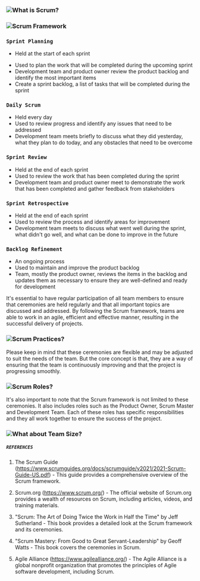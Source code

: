 ### ![What is Scrum?](https://github.com/ThrilledBerryTeam/insights/blob/5c85cc50fdf649d2d73dfbc88fe8a6ef3a4aa7f3/SULEYMAN/WhatisScrum.PNG)

### ![Scrum Framework](https://github.com/ThrilledBerryTeam/insights/blob/94cfcc958f7e386929ca22cf2f9ad3a8e52d2f77/SULEYMAN/Scrum-Framework.PNG)

### ``Sprint Planning``

- Held at the start of each sprint
* Used to plan the work that will be completed during the upcoming sprint
* Development team and product owner review the product backlog and identify the most important items
* Create a sprint backlog, a list of tasks that will be completed during the sprint

### ``Daily Scrum``

* Held every day
* Used to review progress and identify any issues that need to be addressed
* Development team meets briefly to discuss what they did yesterday, what they plan to do today, and any obstacles that need to be overcome

### ``Sprint Review``

* Held at the end of each sprint
* Used to review the work that has been completed during the sprint
* Development team and product owner meet to demonstrate the work that has been completed and gather feedback from stakeholders

### ``Sprint Retrospective``

* Held at the end of each sprint
* Used to review the process and identify areas for improvement
* Development team meets to discuss what went well during the sprint, what didn't go well, and what can be done to improve in the future

### ``Backlog Refinement``

* An ongoing process
* Used to maintain and improve the product backlog
* Team, mostly the product owner, reviews the items in the backlog and updates them as necessary to ensure they are well-defined and ready for development

It's essential to have regular participation of all team members to ensure that ceremonies are held regularly and that all important topics are discussed and addressed. By following the Scrum framework, teams are able to work in an agile, efficient and effective manner, resulting in the successful delivery of projects.


### ![Scrum Practices?](https://github.com/ThrilledBerryTeam/insights/blob/538e431696d5af84550b8d145d4309f8f2ec517c/SULEYMAN/ScrumPractices.PNG)

Please keep in mind that these ceremonies are flexible and may be adjusted to suit the needs of the team. But the core concept is that,
they are a way of ensuring that the team is continuously improving and that the project is progressing smoothly.



### ![Scrum Roles?](https://github.com/ThrilledBerryTeam/insights/blob/538e431696d5af84550b8d145d4309f8f2ec517c/SULEYMAN/ScrumRoles.PNG)

It's also important to note that the Scrum framework is not limited to these ceremonies. It also includes roles such as the Product Owner, Scrum Master and Development Team. Each of these roles has specific responsibilities and they all work together to ensure the success of the project.


### ![What about Team Size?](https://github.com/ThrilledBerryTeam/insights/blob/538e431696d5af84550b8d145d4309f8f2ec517c/SULEYMAN/Size.PNG)

##### ``REFERENCES``

1. The Scrum Guide (https://www.scrumguides.org/docs/scrumguide/v2021/2021-Scrum-Guide-US.pdf) - This guide provides a comprehensive overview of the Scrum framework.

1. Scrum.org (https://www.scrum.org/) - The official website of Scrum.org provides a wealth of resources on Scrum, including articles, videos, and training materials.

1. "Scrum: The Art of Doing Twice the Work in Half the Time" by Jeff Sutherland - This book provides a detailed look at the Scrum framework and its ceremonies.

1. "Scrum Mastery: From Good to Great Servant-Leadership" by Geoff Watts - This book covers the ceremonies in Scrum.

1. Agile Alliance (https://www.agilealliance.org/) - The Agile Alliance is a global nonprofit organization that promotes the principles of Agile software development, including Scrum.